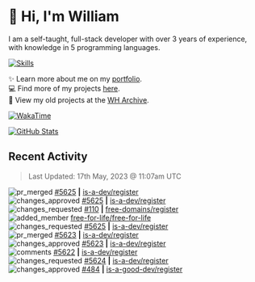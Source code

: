 # 👋 Hi, I'm William
I am a self-taught, full-stack developer with over 3 years of experience, with knowledge in 5 programming languages.

[![Skills](https://skillicons.dev/icons?i=css,cloudflare,discord,bots,docker,express,firebase,git,github,githubactions,html,js,linux,md,mongodb,netlify,nodejs,py,tailwind,ts,vercel,vscode,wordpress,workers)](https://wdh.gg/dev)

✨️ Learn more about me on my [portfolio](https://wdh.gg/dev).
<br>
💻 Find more of my projects [here](https://wdh.gg/github-org).
<br>
📁 View my old projects at the [WH Archive](https://wdh.gg/github-archive).

[![WakaTime](https://wakatime.com/badge/user/817e29c1-e1ac-4adc-936b-37bfa447c165.svg?style=for-the-badge)](https://wdh.gg/wakatime)

[![GitHub Stats](https://github-readme-stats.vercel.app/api?username=williamdavidharrison&theme=algolia&show_icons=true&border_radius=8&count_private=true&include_all_commits=true)](https://wdh.gg/github)

## Recent Activity
<!--RECENT_ACTIVITY:last_update-->
> Last Updated: 17th May, 2023 @ 11:07am UTC
<!--RECENT_ACTIVITY:last_update_end-->

<!--RECENT_ACTIVITY:start-->
![pr_merged](https://cdn.jsdelivr.net/gh/Readme-Workflows/Readme-Icons@main/icons/octicons/PullRequestMerged.svg) [#5625](https://github.com/is-a-dev/register/pull/5625) **|** [is-a-dev/register](https://github.com/is-a-dev/register)<br>
![changes_approved](https://cdn.jsdelivr.net/gh/Readme-Workflows/Readme-Icons@main/icons/octicons/ApprovedChanges.svg) [#5625](https://github.com/is-a-dev/register/pull/5625#pullrequestreview-1430104657) **|** [is-a-dev/register](https://github.com/is-a-dev/register)<br>
![changes_requested](https://cdn.jsdelivr.net/gh/Readme-Workflows/Readme-Icons@main/icons/octicons/RequestedChanges.svg) [#110](https://github.com/free-domains/register/pull/110#pullrequestreview-1429789124) **|** [free-domains/register](https://github.com/free-domains/register)<br>
![added_member](https://cdn.jsdelivr.net/gh/Readme-Workflows/Readme-Icons@main/icons/octicons/People.svg) [free-for-life/free-for-life](https://github.com/free-for-life/free-for-life)<br>
![changes_requested](https://cdn.jsdelivr.net/gh/Readme-Workflows/Readme-Icons@main/icons/octicons/RequestedChanges.svg) [#5625](https://github.com/is-a-dev/register/pull/5625#pullrequestreview-1429607860) **|** [is-a-dev/register](https://github.com/is-a-dev/register)<br>
![pr_merged](https://cdn.jsdelivr.net/gh/Readme-Workflows/Readme-Icons@main/icons/octicons/PullRequestMerged.svg) [#5623](https://github.com/is-a-dev/register/pull/5623) **|** [is-a-dev/register](https://github.com/is-a-dev/register)<br>
![changes_approved](https://cdn.jsdelivr.net/gh/Readme-Workflows/Readme-Icons@main/icons/octicons/ApprovedChanges.svg) [#5623](https://github.com/is-a-dev/register/pull/5623#pullrequestreview-1429606859) **|** [is-a-dev/register](https://github.com/is-a-dev/register)<br>
![comments](https://cdn.jsdelivr.net/gh/Readme-Workflows/Readme-Icons@main/icons/octicons/Comment.svg) [#5622](https://github.com/is-a-dev/register/pull/5622#issuecomment-1550511811) **|** [is-a-dev/register](https://github.com/is-a-dev/register)<br>
![changes_requested](https://cdn.jsdelivr.net/gh/Readme-Workflows/Readme-Icons@main/icons/octicons/RequestedChanges.svg) [#5624](https://github.com/is-a-dev/register/pull/5624#pullrequestreview-1429568701) **|** [is-a-dev/register](https://github.com/is-a-dev/register)<br>
![changes_approved](https://cdn.jsdelivr.net/gh/Readme-Workflows/Readme-Icons@main/icons/octicons/ApprovedChanges.svg) [#484](https://github.com/is-a-good-dev/register/pull/484#pullrequestreview-1429567605) **|** [is-a-good-dev/register](https://github.com/is-a-good-dev/register)<br>
<!--RECENT_ACTIVITY:end-->
